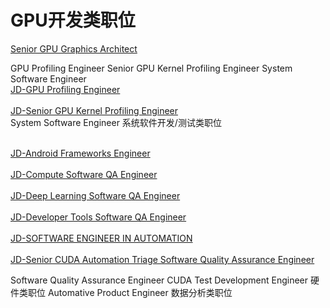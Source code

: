 

# GPU开发类职位 #

[Senior GPU Graphics Architect](https://github.com/CarraZhou/NVIDIA-Position/blob/master/JD-Senior%20GPU%20Graphics%20Architect)


GPU Profiling Engineer
Senior GPU Kernel Profiling Engineer
System Software Engineer
<br/>[JD-GPU Profiling Engineer](https://github.com/CarraZhou/NVIDIA-Position/blob/master/JD-GPU%20Profiling%20Engineer "JD-GPU Profiling Engineer")</br>
<br/>[JD-Senior GPU Kernel Profiling Engineer](https://github.com/CarraZhou/NVIDIA-Position/blob/master/JD-Senior%20GPU%20Kernel%20Profiling%20Engineer "JD-Senior GPU Kernel Profiling Engineer")</br>
System Software Engineer
系统软件开发/测试类职位

<br/>[JD-Android Frameworks Engineer](https://github.com/CarraZhou/NVIDIA-Position/blob/master/JD-Android%20Frameworks%20Engineer "JD-Android Frameworks Engineer") </br>
<br/>[JD-Compute Software QA Engineer](https://github.com/CarraZhou/NVIDIA-Position/blob/master/JD-Compute%20Software%20QA%20Engineer "JD-Compute Software QA Engineer")</br>
<br/>[JD-Deep Learning Software QA Engineer](https://github.com/CarraZhou/NVIDIA-Position/blob/master/JD-Deep%20Learning%20Software%20QA%20Engineer "JD-Deep Learning Software QA Engineer")</br>
<br/>[JD-Developer Tools Software QA Engineer](https://github.com/CarraZhou/NVIDIA-Position/blob/master/JD-Developer%20Tools%20Software%20QA%20Engineer "JD-Developer Tools Software QA Engineer")</br>
<br/>[JD-SOFTWARE ENGINEER IN AUTOMATION](https://github.com/CarraZhou/NVIDIA-Position/blob/master/JD-SOFTWARE%20ENGINEER%20IN%20AUTOMATION "JD-SOFTWARE ENGINEER IN AUTOMATION")</br>
<br/>[JD-Senior CUDA Automation Triage Software Quality Assurance Engineer](https://github.com/CarraZhou/NVIDIA-Position/blob/master/JD-Senior%20CUDA%20Automation%20Triage%20Software%20Quality%20Assurance%20Engineer "JD-Senior CUDA Automation Triage Software Quality Assurance Engineer")</br>

Software Quality Assurance Engineer
CUDA Test Development Engineer
硬件类职位
Automative Product Engineer
数据分析类职位






